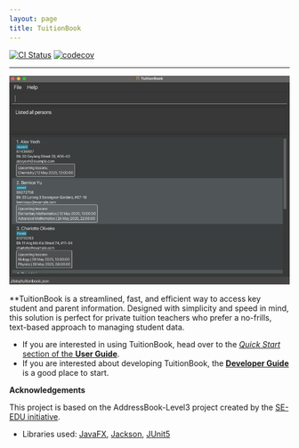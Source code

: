 ```yaml
---
layout: page
title: TuitionBook
---
```


[![CI Status](https://github.com/AY2425S2-CS2103-F10-3/tp/workflows/Java%20CI/badge.svg)](https://github.com/AY2425S2-CS2103-F10-3/tp/actions) [![codecov](https://codecov.io/gh/AY2425S2-CS2103-F10-3/tp/graph/badge.svg?token=5UXVTSYO28)](https://codecov.io/gh/AY2425S2-CS2103-F10-3/tp)

---

![Ui](images/Ui.png)

**TuitionBook is a streamlined, fast, and efficient way to access key student and parent information.
Designed with simplicity and speed in mind, this solution is perfect for private tuition teachers who prefer a
no-frills, text-based approach to managing student data.

* If you are interested in using TuitionBook, head over to the [_Quick Start_ section of the **User Guide**](UserGuide.html#quick-start).
* If you are interested about developing TuitionBook, the [**Developer Guide**](DeveloperGuide.html) is a good place to start.


**Acknowledgements**

This project is based on the AddressBook-Level3 project created by the [SE-EDU initiative](https://se-education.org).

* Libraries used: [JavaFX](https://openjfx.io/), [Jackson](https://github.com/FasterXML/jackson), [JUnit5](https://github.com/junit-team/junit5)
